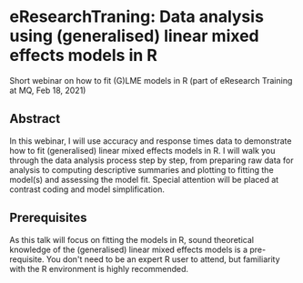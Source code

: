 # eResearchTraning: Data analysis using (generalised) linear mixed effects models in R
Short webinar on how to fit (G)LME models in R (part of eResearch Training at MQ, Feb 18, 2021)

## Abstract

In this webinar, I will use accuracy and response times data to demonstrate how to fit (generalised) linear mixed effects models in R. I will walk you through the data analysis process step by step, from preparing raw data for analysis to computing descriptive summaries and plotting to fitting the model(s) and assessing the model fit. Special attention will be placed at contrast coding and model simplification. 

## Prerequisites
As this talk will focus on fitting the models in R, sound theoretical knowledge of the (generalised) linear mixed effects models is a pre-requisite. You don't need to be an expert R user to attend, but familiarity with the R environment is highly recommended. 

